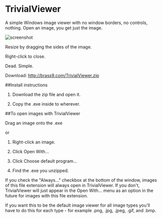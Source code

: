 # TrivialViewer #

A simple Windows image viewer  with no window borders, no controls, nothing. Open an image, you get just the image.

![screenshot](http://brass9.com/TrivialViewer/ss.jpg)

Resize by dragging the sides of the image.

Right-click to close.

Dead. Simple.

Download:
http://brass9.com/TrivialViewer.zip


##Install instructions

1. Download the zip file and open it.

2. Copy the .exe inside to wherever.


##To open images with TrivialViewer

Drag an image onto the .exe

or

1. Right-click an image.

2. Click Open With...

3. Click Choose default program...

4. Find the .exe you unzipped.

If you check the "Always..." checkbox at the bottom of the window, images of this file extension will always open in TrivialViewer. If you don't, TrivialViewer will just appear in the Open With... menu as an option in the future for images with this file extension.

If you want this to be the default image viewer for all image types you'll have to do this for each type - for example .png, .jpg, .jpeg, .gif, and .bmp.